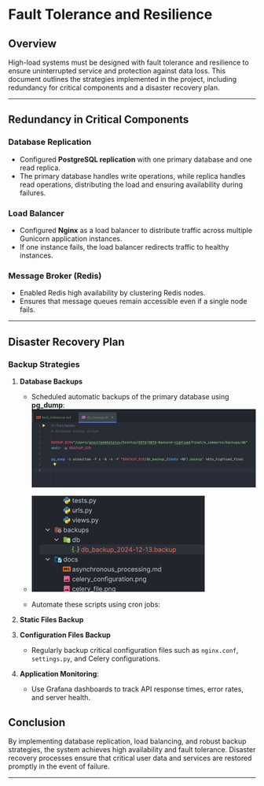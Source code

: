 # Fault Tolerance and Resilience

## Overview
High-load systems must be designed with fault tolerance and resilience to ensure uninterrupted service and protection against data loss. This document outlines the strategies implemented in the project, including redundancy for critical components and a disaster recovery plan.

---

## Redundancy in Critical Components

### Database Replication
  - Configured **PostgreSQL replication** with one primary database and one read replica.
  - The primary database handles write operations, while replica handles read operations, distributing the load and ensuring availability during failures.

### Load Balancer
  - Configured **Nginx** as a load balancer to distribute traffic across multiple Gunicorn application instances.
  - If one instance fails, the load balancer redirects traffic to healthy instances.

### Message Broker (Redis)
  - Enabled Redis high availability by clustering Redis nodes.
  - Ensures that message queues remain accessible even if a single node fails.

---

## Disaster Recovery Plan

### Backup Strategies

1. **Database Backups**
   - Scheduled automatic backups of the primary database using **pg_dump**:
     ![img_10.png](db_backup_code.png)
   - ![img_11.png](backup_file_created.png)

   - Automate these scripts using cron jobs:

2. **Static Files Backup**


3. **Configuration Files Backup**
   - Regularly backup critical configuration files such as `nginx.conf`, `settings.py`, and Celery configurations.


4. **Application Monitoring**:
   - Use Grafana dashboards to track API response times, error rates, and server health.

## Conclusion
By implementing database replication, load balancing, and robust backup strategies, the system achieves high availability and fault tolerance. Disaster recovery processes ensure that critical user data and services are restored promptly in the event of failure.

---
